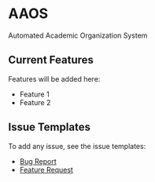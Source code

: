 # AAOS
Automated Academic Organization System

## Current Features
Features will be added here:
* Feature 1
* Feature 2

## Issue Templates
To add any issue, see the issue templates:  
* [Bug Report](.github/ISSUE_TEMPLATE/bug_report.md)  
* [Feature Request](.github/ISSUE_TEMPLATE/feature_request.md) 
